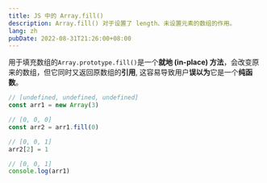 ```yaml
---
title: JS 中的 Array.fill()
description: Array.fill() 对于设置了 length、未设置元素的数组的作用。
lang: zh
pubDate: 2022-08-31T21:26:00+08:00
---
```


用于填充数组的`Array.prototype.fill()`是一个**就地 (in-place) 方法**，会改变原来的数组，但它同时又返回原数组的**引用**,
这容易导致用户**误以为**它是一个**纯函数**。

```ts
// [undefined, undefined, undefined]
const arr1 = new Array(3)

// [0, 0, 0]
const arr2 = arr1.fill(0)

// [0, 0, 1]
arr2[2] = 1

// [0, 0, 1]
console.log(arr1)
```
